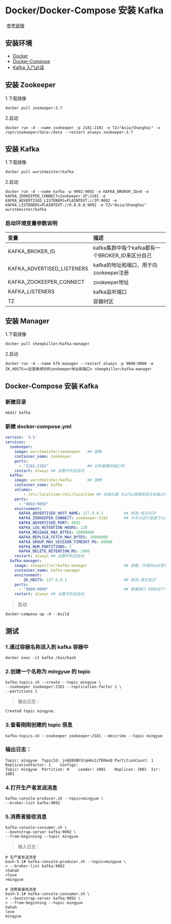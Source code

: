 # Docker/Docker-Compose 安装 Kafka       

​     [参考链接](https://blog.csdn.net/csp732171109/article/details/124489764?ops_request_misc=%257B%2522request%255Fid%2522%253A%2522165830698916781790756849%2522%252C%2522scm%2522%253A%252220140713.130102334.pc%255Fall.%2522%257D&request_id=165830698916781790756849&biz_id=0&utm_medium=distribute.pc_search_result.none-task-blog-2~all~first_rank_ecpm_v1~hot_rank-4-124489764-null-null.142^v32^down_rank,185^v2^control&utm_term=docker%20compose%E5%AE%89%E8%A3%85kafka&spm=1018.2226.3001.4187)                      

## **安装环境** 

- [Docker](https://juejin.cn/post/7028500058056163341)
- [Docker-Compose](https://juejin.cn/post/7028555583347228709)
- [Kafka 入门必读](https://blog.csdn.net/csp732171109/article/details/122778348)

## **安装 Zookeeper** 

1.下载镜像

```shell
docker pull zookeeper:3.7
```

2.启动

```shell
docker run -d --name zookeeper -p 2181:2181 -e TZ="Asia/Shanghai" -v /opt/zookeeper/data:/data --restart always zookeeper:3.7
```

## **安装 Kafka** 

1.下载镜像

```shell
docker pull wurstmeister/kafka
```

2.启动

```shell
docker run -d --name kafka -p 9092:9092 -e KAFKA_BROKER_ID=0 -e KAFKA_ZOOKEEPER_CONNECT=Zookeeper-IP:2181 -e KAFKA_ADVERTISED_LISTENERS=PLAINTEXT://IP:9092 -e KAFKA_LISTENERS=PLAINTEXT://0.0.0.0:9092 -e TZ="Asia/Shanghai" wurstmeister/kafka
```

### 启动环境变量参数说明

| **变量**                   | **描述**                                        |
| :------------------------- | :---------------------------------------------- |
| KAFKA_BROKER_ID            | kafka集群中每个kafka都有一个BROKER_ID来区分自己 |
| KAFKA_ADVERTISED_LISTENERS | kafka的地址和端口，用于向zookeeper注册          |
| KAFKA_ZOOKEEPER_CONNECT    | zookeeper地址                                   |
| KAFKA_LISTENERS            | kafka监听端口                                   |
| TZ                         | 容器时区                                        |

## **安装 Manager** 

1.下载镜像

```shell
docker pull sheepkiller/kafka-manager
```

2.启动

```shell
docker run -d --name kfk-manager --restart always -p 9000:9000 -e ZK_HOSTS=<这里换成你的zookeeper地址和端口> sheepkiller/kafka-manager
```

## **Docker-Compose 安装 Kafka** 

### 新建目录

```shell
mkdir kafka
```

### 新建 docker-compose.yml

```yaml
version: '3.5'
services:
  zookeeper:
    image: wurstmeister/zookeeper   ## 镜像
    container_name: zookeeper
    ports:
      - "2181:2181"                 ## 对外暴露的端口号
    restart: always ## 设置开机自启动
  kafka:
    image: wurstmeister/kafka       ## 镜像
    container_name: kafka
    volumes: 
        - /etc/localtime:/etc/localtime ## 挂载位置（kafka镜像和宿主机器之间时间保持一直）
    ports:
      - "9092:9092"
    environment:
      KAFKA_ADVERTISED_HOST_NAME: 127.0.0.1         ## 修改:宿主机IP
      KAFKA_ZOOKEEPER_CONNECT: zookeeper:2181       ## 卡夫卡运行是基于zookeeper的
      KAFKA_ADVERTISED_PORT: 9092
      KAFKA_LOG_RETENTION_HOURS: 120
      KAFKA_MESSAGE_MAX_BYTES: 10000000
      KAFKA_REPLICA_FETCH_MAX_BYTES: 10000000
      KAFKA_GROUP_MAX_SESSION_TIMEOUT_MS: 60000
      KAFKA_NUM_PARTITIONS: 3
      KAFKA_DELETE_RETENTION_MS: 1000
    restart: always ## 设置开机自启动
  kafka-manager:
    image: sheepkiller/kafka-manager                ## 镜像：开源的web管理kafka集群的界面
    container_name: kafka-manager
    environment:
        ZK_HOSTS: 127.0.0.1                         ## 修改:宿主机IP
    ports:  
      - "9009:9000"                                 ## 暴露端口 9000这个端口冲突太多
    restart: always ## 设置开机自启动
```

> 启动

```shell
docker-compose up -d --build
```

## **测试** 

### 1.通过容器名称进入到 kafka 容器中

```shell
docker exec -it kafka /bin/bash
```

### 2.创建一个名称为 mingyue 的 topic

```shell
kafka-topics.sh --create --topic mingyue \
--zookeeper zookeeper:2181 --replication-factor 1 \
--partitions 1
```

> 输出日志：

```
Created topic mingyue.
```

### 3.查看刚刚创建的 topic 信息

```shell
kafka-topics.sh --zookeeper zookeeper:2181 --describe --topic mingyue
```

### 输出日志：

```shell
Topic: mingyue	TopicId: jn6EBXBFStqH4s1zTERmnQ	PartitionCount: 1	ReplicationFactor: 1	Configs: 
Topic: mingyue	Partition: 0	Leader: 1001	Replicas: 1001	Isr: 1001
```

### 4.打开生产者发送消息

```shell
kafka-console-producer.sh --topic=mingyue \
--broker-list kafka:9092
```

### 5.消费者接收消息

```shell
kafka-console-consumer.sh \
--bootstrap-server kafka:9092 \
--from-beginning --topic mingyue
```

> 输入日志：

```shell
# 生产者发送消息
bash-5.1# kafka-console-producer.sh --topic=mingyue \
> --broker-list kafka:9092
>hahah
>love
>mingyue

# 消费者接收消息
bash-5.1# kafka-console-consumer.sh \
> --bootstrap-server kafka:9092 \
> --from-beginning --topic mingyue
hahah
love
mingyue
```